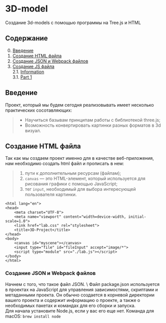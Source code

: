 # 3D-model
Создание 3d-models с помощью программы на Tree.js и HTML
## Содержание

0. [Введение](#chapter-i)
1. [Создание HTML файла](#chapter-i)
2.  [Создание JSON и Webpack файлов](#chapter-iii) 
3. [Создание JS файла](#chapter-ii) \
    2.1. [Information](#information) \
    3.1. [Part 1](#part-1-реализация-функции-библиотеки-s21_matrix_ooph)
## Введение
Проект, который мы будем сегодня реализовывать имеет несколько практических сосотавляющих:
   > - Научиться базывам принципам работы с библиотекой three.js;
   > - Возможность конвертировать картинки разных форматов в 3d визуал.
   
## Создание HTML файла
 Так как мы создаем проект именно для в качестве веб-приложения, нам необходимо создать html файл и прописать в нем: 
   > 1) пути к дополнительным ресурсам (файлам);
   > 2) ```canvas``` — это HTML-элемент, который используется для рисования графики с помощью JavaScript; 
   > 3) тег ```input```, необходимый для выбора интересующей пользователя картинки.


```<!DOCTYPE html>
<html lang="en">
<head>
    <meta charset="UTF-8">
    <meta name="viewport" content="width=device-width, initial-scale=1.0">
    <link href="lab.css" rel="stylesheet">
    <title>3D-Project</title>
</head>
<body>
    <canvas id="myscene"></canvas>
    <input type="file" id="fileInput" accept="image/*">
    <script type="module" src="./lab.js"></script>
</body>
</html>
```
### Создание JSON и Webpack файлов
Начнем с того, что такое файл JSON. \ 
Файл package.json используется в проектах на JavaScript для управления зависимостями, скриптами и метаданными проекта. Он обычно создается в корневой директории вашего проекта и содержит информацию о проекте, а также о необходимых пакетах и командах для его сборки и запуска.\
Для начала установите Node.js, если у вас его еще нет. Команда для macOS:
```brew install node```
